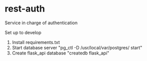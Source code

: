 # rest-auth
Service in charge of authentication

Set up to develop
1. Install requirements.txt
2. Start database server "pg_ctl -D /usr/local/var/postgres/ start"
3. Create flask_api database "createdb flask_api"
